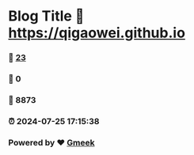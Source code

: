 # Blog Title :link: https://qigaowei.github.io 
### :page_facing_up: [23](https://qigaowei.github.io/tag.html) 
### :speech_balloon: 0 
### :hibiscus: 8873 
### :alarm_clock: 2024-07-25 17:15:38 
### Powered by :heart: [Gmeek](https://github.com/Meekdai/Gmeek)
